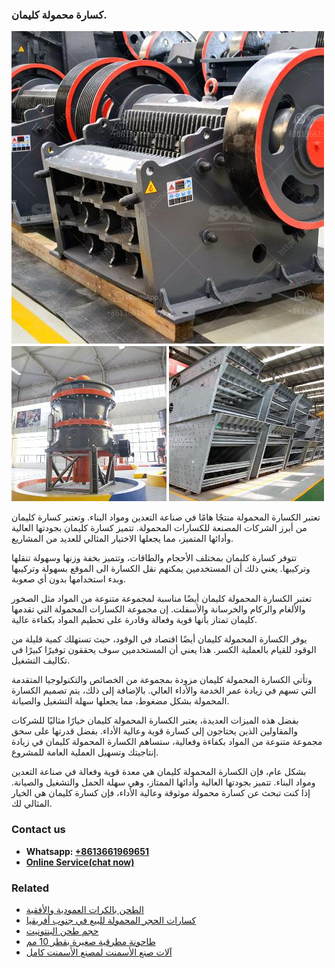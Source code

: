 <h3>كسارة محمولة كليمان.</h3><img src='1701853250.jpg' alt=''><p>تعتبر الكسارة المحمولة منتجًا هامًا في صناعة التعدين ومواد البناء. وتعتبر كسارة كليمان من أبرز الشركات المصنعة للكسارات المحمولة. تتميز كسارة كليمان بجودتها العالية وأدائها المتميز، مما يجعلها الاختيار المثالي للعديد من المشاريع.</p><p>تتوفر كسارة كليمان بمختلف الأحجام والطاقات، وتتميز بخفة وزنها وسهولة تنقلها وتركيبها. يعني ذلك أن المستخدمين يمكنهم نقل الكسارة الى الموقع بسهولة وتركيبها وبدء استخدامها بدون أي صعوبة.</p><p>تعتبر الكسارة المحمولة كليمان أيضًا مناسبة لمجموعة متنوعة من المواد مثل الصخور والألغام والركام والخرسانة والأسفلت. إن مجموعة الكسارات المحمولة التي تقدمها كليمان تمتاز بأنها قوية وفعالة وقادرة على تحطيم المواد بكفاءة عالية.</p><p>يوفر الكسارة المحمولة كليمان أيضًا اقتصاد في الوقود، حيث تستهلك كمية قليلة من الوقود للقيام بالعملية الكسر. هذا يعني أن المستخدمين سوف يحققون توفيرًا كبيرًا في تكاليف التشغيل.</p><p>وتأتي الكسارة المحمولة كليمان مزودة بمجموعة من الخصائص والتكنولوجيا المتقدمة التي تسهم في زيادة عمر الخدمة والأداء العالي. بالإضافة إلى ذلك، يتم تصميم الكسارة المحمولة بشكل مضغوط، مما يجعلها سهلة التشغيل والصيانة.</p><p>بفضل هذه الميزات العديدة، يعتبر الكسارة المحمولة كليمان خيارًا مثاليًا للشركات والمقاولين الذين يحتاجون إلى كسارة قوية وعالية الأداء. بفضل قدرتها على سحق مجموعة متنوعة من المواد بكفاءة وفعالية، ستساهم الكسارة المحمولة كليمان في زيادة إنتاجيتك وتسهيل العملية العامة للمشروع.</p><p>بشكل عام، فإن الكسارة المحمولة كليمان هي معدة قوية وفعالة في صناعة التعدين ومواد البناء. تتميز بجودتها العالية وأدائها الممتاز، وهي سهلة الحمل والتشغيل والصيانة. إذا كنت تبحث عن كسارة محمولة موثوقة وعالية الأداء، فإن كسارة كليمان هي الخيار المثالي لك.</p><h3>Contact us</h3><ul><li><strong>Whatsapp:&nbsp;<a href="https://wa.me/8613661969651">+8613661969651</a></strong></li><li><a href="https://swt.shibang-china.com/?git&amp;zhl&amp;كسارة محمولة كليمان"><strong>Online Service(chat now)</strong></a></li></ul><h3>Related</h3><ul><li><a href='الطحن بالكرات العمودية والأفقية.md'>الطحن بالكرات العمودية والأفقية</a></li><li><a href='كسارات الحجر المحمولة للبيع في جنوب أفريقيا.md'>كسارات الحجر المحمولة للبيع في جنوب أفريقيا</a></li><li><a href='حجم طحن البنتونيت.md'>حجم طحن البنتونيت</a></li><li><a href='طاحونة مطرقية صغيرة بقطر 10 مم.md'>طاحونة مطرقية صغيرة بقطر 10 مم</a></li><li><a href='آلات صنع الأسمنت لمصنع الأسمنت كامل.md'>آلات صنع الأسمنت لمصنع الأسمنت كامل</a></li></ul>